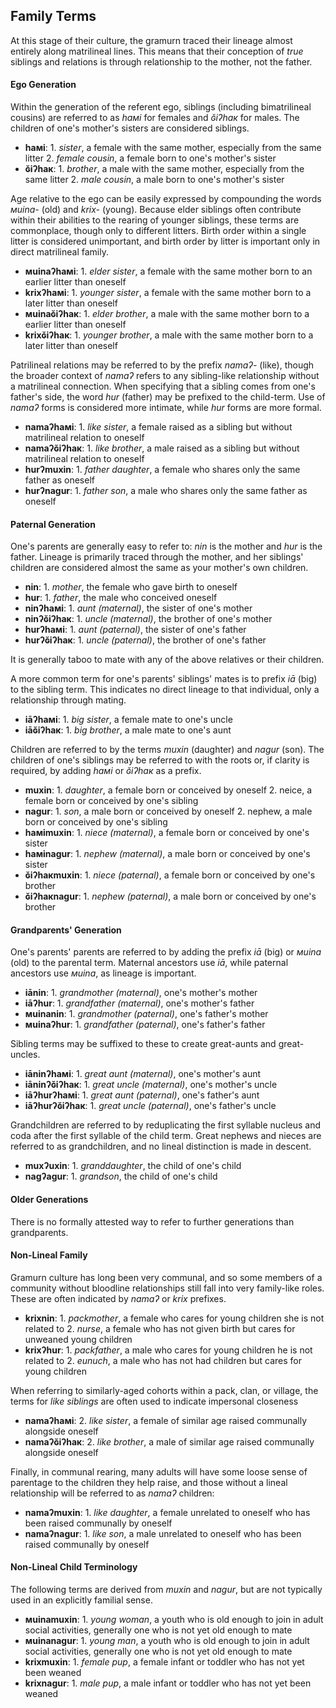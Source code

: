 Family Terms
------------

At this stage of their culture, the gramurn traced their lineage almost entirely along matrilineal lines. This means that their conception of _true_ siblings and relations is through relationship to the mother, not the father.

#### Ego Generation

Within the generation of the referent ego, siblings (including bimatrilineal cousins) are referred to as _haмi_ for females and _ɢ̆iʔhaк_ for males. The children of one's mother's sisters are considered siblings.

* **haмi**: 1. _sister_, a female with the same mother, especially from the same litter 2. _female cousin_, a female born to one's mother's sister
* **ɢ̆iʔhaк**: 1. _brother_, a male with the same mother, especially from the same litter 2. _male cousin_, a male born to one's mother's sister

Age relative to the ego can be easily expressed by compounding the words _мuina-_ (old) and _krix-_ (young). Because elder siblings often contribute within their abilities to the rearing of younger siblings, these terms are commonplace, though only to different litters. Birth order within a single litter is considered unimportant, and birth order by litter is important only in direct matrilineal family.

* **мuinaʔhaмi**: 1. _elder sister_, a female with the same mother born to an earlier litter than oneself
* **krixʔhaмi**: 1. _younger sister_, a female with the same mother born to a later litter than oneself
* **мuinaɢ̆iʔhaк**: 1. _elder brother_, a male with the same mother born to a earlier litter than oneself
* **krixɢ̆iʔhaк**: 1. _younger brother_, a male with the same mother born to a later litter than oneself

Patrilineal relations may be referred to by the prefix _namaʔ-_ (like), though the broader context of _namaʔ_ refers to any sibling-like relationship without a matrilineal connection. When specifying that a sibling comes from one's father's side, the word _hur_ (father) may be prefixed to the child-term. Use of _namaʔ_ forms is considered more intimate, while _hur_ forms are more formal.

* **namaʔhaмi**: 1. _like sister_, a female raised as a sibling but without matrilineal relation to oneself
* **namaʔɢ̆iʔhaк**: 1. _like brother_, a male raised as a sibling but without matrilineal relation to oneself
* **hurʔmuxin**: 1. _father daughter_, a female who shares only the same father as oneself
* **hurʔnagur**: 1. _father son_, a male who shares only the same father as oneself

#### Paternal Generation

One's parents are generally easy to refer to: _nin_ is the mother and _hur_ is the father. Lineage is primarily traced through the mother, and her siblings' children are considered almost the same as your mother's own children.

* **nin**: 1. _mother_, the female who gave birth to oneself
* **hur**: 1. _father_, the male who conceived oneself
* **ninʔhaмi**: 1. _aunt (maternal)_, the sister of one's mother
* **ninʔɢ̆iʔhaк**: 1. _uncle (maternal)_, the brother of one's mother
* **hurʔhaмi**: 1. _aunt (paternal)_, the sister of one's father
* **hurʔɢ̆iʔhaк**: 1. _uncle (paternal)_, the brother of one's father

It is generally taboo to mate with any of the above relatives or their children.

A more common term for one's parents' siblings' mates is to prefix _iā_ (big) to the sibling term. This indicates no direct lineage to that individual, only a relationship through mating.

* **iāʔhaмi**: 1. _big sister_, a female mate to one's uncle
* **iāɢ̆iʔhaк**: 1. _big brother_, a male mate to one's aunt

Children are referred to by the terms _muxin_ (daughter) and _nagur_ (son). The children of one's siblings may be referred to with the roots or, if clarity is required, by adding _haмi_ or _ɢ̆iʔhaк_ as a prefix.

* **muxin**: 1. _daughter_, a female born or conceived by oneself 2. neice, a female born or conceived by one's sibling
* **nagur**: 1. _son_, a male born or conceived by oneself 2. nephew, a male born or conceived by one's sibling
* **haмimuxin**: 1. _niece (maternal)_, a female born or conceived by one's sister
* **haмinagur**: 1. _nephew (maternal)_, a male born or conceived by one's sister
* **ɢ̆iʔhaкmuxin**: 1. _niece (paternal)_, a female born or conceived by one's brother
* **ɢ̆iʔhaкnagur**: 1. _nephew (paternal)_, a male born or conceived by one's brother

#### Grandparents' Generation

One's parents' parents are referred to by adding the prefix _iā_ (big) or _мuina_ (old) to the parental term. Maternal ancestors use _iā_, while paternal ancestors use _мuina_, as lineage is important.

* **iānin**: 1. _grandmother (maternal)_, one's mother's mother
* **iāʔhur**: 1. _grandfather (maternal)_, one's mother's father
* **мuinanin**: 1. _grandmother (paternal)_, one's father's mother
* **мuinaʔhur**: 1. _grandfather (paternal)_, one's father's father

Sibling terms may be suffixed to these to create great-aunts and great-uncles.

* **iāninʔhaмi**: 1. _great aunt (maternal)_, one's mother's aunt
* **iāninʔɢ̆iʔhaк**: 1. _great uncle (maternal)_, one's mother's uncle
* **iāʔhurʔhaмi**: 1. _great aunt (paternal)_, one's father's aunt
* **iāʔhurʔɢ̆iʔhaк**: 1. _great uncle (paternal)_, one's father's uncle

Grandchildren are referred to by reduplicating the first syllable nucleus and coda after the first syllable of the child term. Great nephews and nieces are referred to as grandchildren, and no lineal distinction is made in descent.

* **muxʔuxin**: 1. _granddaughter_, the child of one's child
* **nagʔagur**: 1. _grandson_, the child of one's child

#### Older Generations

There is no formally attested way to refer to further generations than grandparents.

#### Non-Lineal Family

Gramurn culture has long been very communal, and so some members of a community without bloodline relationships still fall into very family-like roles. These are often indicated by _namaʔ_ or _krix_ prefixes.

* **krixnin**: 1. _packmother_, a female who cares for young children she is not related to 2. _nurse_, a female who has not given birth but cares for unweaned young children
* **krixʔhur**: 1. _packfather_, a male who cares for young children he is not related to 2. _eunuch_, a male who has not had children but cares for young children

When referring to similarly-aged cohorts within a pack, clan, or village, the terms for _like siblings_ are often used to indicate impersonal closeness

* **namaʔhaмi**: 2. _like sister_, a female of similar age raised communally alongside oneself
* **namaʔɢ̆iʔhaк**: 2. _like brother_, a male of similar age raised communally alongside oneself

Finally, in communal rearing, many adults will have some loose sense of parentage to the children they help raise, and those without a lineal relationship will be referred to as _namaʔ_ children:

* **namaʔmuxin**: 1. _like daughter_, a female unrelated to oneself who has been raised communally by oneself
* **namaʔnagur**: 1. _like son_, a male unrelated to oneself who has been raised communally by oneself

#### Non-Lineal Child Terminology

The following terms are derived from _muxin_ and _nagur_, but are not typically used in an explicitly familial sense.

* **мuinamuxin**: 1. _young woman_, a youth who is old enough to join in adult social activities, generally one who is not yet old enough to mate
* **мuinanagur**: 1. _young man_, a youth who is old enough to join in adult social activities, generally one who is not yet old enough to mate
* **krixmuxin**: 1. _female pup_, a female infant or toddler who has not yet been weaned
* **krixnagur**: 1. _male pup_, a male infant or toddler who has not yet been weaned
